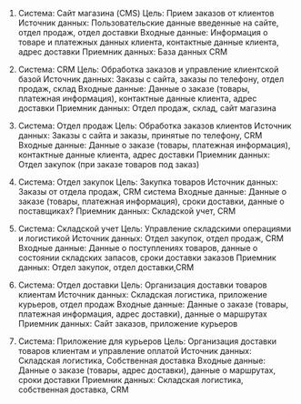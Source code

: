 ﻿1.  Система: Сайт магазина (CMS)
   Цель: Прием заказов от клиентов
   Источник данных: Пользовательские данные введенные на сайте, отдел продаж, отдел доставки
   Входные данные: Информация о товаре и платежных данных клиента, контактные данные клиента, адрес доставки
   Приемник данных: База данных CRM

2. Система: CRM
   Цель: Обработка заказов и управление клиентской базой
   Источник данных: Заказы с сайта, заказы по телефону, отдел продаж, склад
   Входные данные: Данные о заказе (товары, платежная информация), контактные данные клиента, адрес доставки
   Приемник данных: Отдел продаж, склад, сайт магазина

3. Система: Отдел продаж
   Цель: Обработка заказов клиентов
   Источник данных: Заказы с сайта и заказы, принятые по телефону, CRM
   Входные данные: Данные о заказе (товары, платежная информация), контактные данные клиента, адрес доставки
   Приемник данных: Отдел закупок (при заказе товаров под заказ)

4. Система: Отдел закупок
   Цель: Закупка товаров
   Источник данных: Заказы от отдела продаж, CRM система
   Входные данные: Данные о заказе (товары, платежная информация), сроки доставки, данные о поставщиках?
   Приемник данных: Складской учет, CRM

5. Система: Складской учет
   Цель: Управление складскими операциями и логистикой
   Источник данных: Отдел закупок, отдел продаж, CRM
   Входные данные: Данные о поступлениях товаров, данные о состоянии складских запасов, сроки доставки заказов
   Приемник данных: Отдел закупок, отдел доставки,СRM 

6. Система: Отдел доставки
   Цель: Организация доставки товаров клиентам
   Источник данных: Складская логистика, приложение курьеров, отдел продаж
   Входные данные: Данные о заказе (товары, платежная информация, адрес доставки), данные о маршрутах
   Приемник данных: Сайт заказов, приложение курьеров

7. Система: Приложение для курьеров
   Цель: Организация доставки товаров клиентам и управление оплатой
   Источник данных: Складская логистика, Собственная доставка
   Входные данные: Данные о заказе (товары, адрес доставки), данные о маршрутах, сроки доставки
   Приемник данных: Складская логистика, собственная доставка, CRM

